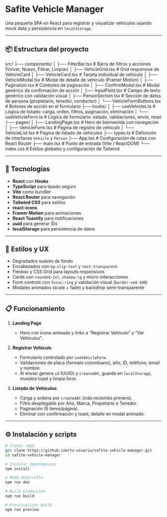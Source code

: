 # Safite Vehicle Manager

Una pequeña SPA en React para registrar y visualizar vehículos usando mock data y persistencia en `localStorage`.

---

## 📦 Estructura del proyecto

src/
├── components/
│   ├── FilterBar.tsx            # Barra de filtros y acciones (Volver, Nuevo, Filtrar, Limpiar)
│   ├── VehicleGrid.tsx          # Grid responsive de VehicleCard
│   ├── VehicleCard.tsx          # Tarjeta individual de vehículo
│   ├── VehicleModal.tsx         # Modal de detalle de vehículo (Framer Motion)
│   ├── Pagination.tsx           # Controles de paginación
│   ├── ConfirmModal.tsx         # Modal genérico de confirmación de acción
│   ├── InputField.tsx           # Campo de texto genérico con validación visual
│   ├── PersonSection.tsx        # Sección de datos de persona (propietario, tenedor, conductor)
│   └── VehicleFormButtons.tsx   # Botones de acción en el formulario
├── hooks/
│   ├── useVehicles.ts           # Lógica de listado: carga, orden, filtros, paginación, eliminación
│   └── useVehicleForm.ts        # Lógica de formulario: estado, validaciones, envío, reset
├── pages/
│   ├── LandingPage.tsx          # Hero de bienvenida con navegación
│   ├── VehicleForm.tsx          # Página de registro de vehículo
│   └── VehicleList.tsx          # Página de listado de vehículos
├── types.ts                     # Definición de interfaces `Vehicle` y `Person`
├── App.tsx                      # Configuración de rutas con React Router
├── main.tsx                     # Punto de entrada (Vite / ReactDOM)
└── index.css                    # Estilos globales y configuración de Tailwind


---

## 🚀 Tecnologías

- **React** con **Hooks**  
- **TypeScript** para tipado seguro  
- **Vite** como bundler  
- **React Router** para navegación  
- **Tailwind CSS** para estilos  
- **react-icons**  
- **Framer Motion** para animaciones  
- **React Toastify** para notificaciones  
- **uuid** para generar IDs  
- **localStorage** para persistencia de datos  

---

## 🎨 Estilos y UX

- Degradados suaves de fondo  
- Encabezados con `bg-clip-text` y `text-transparent`  
- Flexbox y CSS Grid para layouts responsivos  
- Cards con `rounded-2xl`, `shadow-lg` y micro-interacciones  
- Form controls con `focus:ring` y validación visual (`border-red-500`)  
- Modales animados (scale + fade) y backdrop semi-transparente  

---

## 📋 Funcionamiento

1. **Landing Page**  
   - Hero con icono animado y links a “Registrar Vehículo” y “Ver Vehículos”.

2. **Registrar Vehículo**  
   - Formulario controlado por `useVehicleForm`.  
   - Validaciones de placa (formato colombiano), año, ID, teléfono, email y nombre.  
   - Al enviar genera `id` (UUID) y `createdAt`, guarda en `localStorage`, muestra toast y limpia form.

3. **Listado de Vehículos**  
   - Carga y ordena por `createdAt` (más recientes primero).  
   - Filtro desplegable por Año, Marca, Propietario o Tenedor.  
   - Paginación (6 ítems/página).  
   - Eliminar con confirmación y toast; detalle en modal animado.

---

## ⚙️ Instalación y scripts

```bash
# Clonar repo
git clone https://github.com/tu-usuario/safite-vehicle-manager.git
cd safite-vehicle-manager

# Instalar dependencias
npm install

# Modo desarrollo
npm run dev

# Build producción
npm run build

# Previsualizar build
npm run preview

